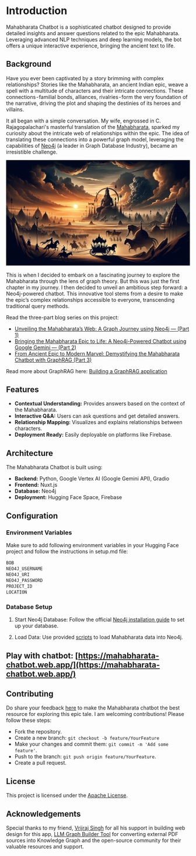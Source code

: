 # Introduction
Mahabharata Chatbot is a sophisticated chatbot designed to provide detailed insights and answer questions related to the epic Mahabharata. Leveraging advanced NLP techniques and deep learning models, the bot offers a unique interactive experience, bringing the ancient text to life.

## Background
Have you ever been captivated by a story brimming with complex relationships? Stories like the Mahabharata, an ancient Indian epic, weave a spell with a multitude of characters and their intricate connections. These connections - familial bonds, alliances, rivalries - form the very foundation of the narrative, driving the plot and shaping the destinies of its heroes and villains.

It all began with a simple conversation. My wife, engrossed in C. Rajagopalachari's masterful translation of the [Mahabharata](https://www.amazon.in/Mahabharata-C-Rajagopalachari/dp/8172764766), sparked my curiosity about the intricate web of relationships within the epic. The idea of translating these connections into a powerful graph model, leveraging the capabilities of [Neo4j](www.neo4j.com) (a leader in Graph Database Industry), became an irresistible challenge.

![alt text](https://github.com/sidagarwal04/mahabharata-genai/blob/main/images/dall-e-mahabharata.png)

This is when I decided to embark on a fascinating journey to explore the Mahabharata through the lens of graph theory. But this was just the first chapter in my journey. I then decided to unveil an ambitious step forward: a Neo4j-powered chatbot. This innovative tool stems from a desire to make the epic’s complex relationships accessible to everyone, transcending traditional query methods.

Read the three-part blog series on this project:

+ [Unveiling the Mahabharata’s Web: A Graph Journey using Neo4j — (Part 1)](https://sidagarwal04.medium.com/unveiling-the-mahabharatas-web-a-graph-journey-using-neo4j-from-epic-relationships-to-7be4a7a29b6d)
+ [Bringing the Mahabharata Epic to Life: A Neo4j-Powered Chatbot using Google Gemini — (Part 2)](https://sidagarwal04.medium.com/bringing-the-mahabharata-epic-to-life-a-neo4j-powered-chatbot-using-google-gemini-part-2-6eef8676e757)
+ [From Ancient Epic to Modern Marvel: Demystifying the Mahabharata Chatbot with GraphRAG (Part 3)](https://medium.com/@sidagarwal04/from-ancient-epic-to-modern-marvel-demystifying-the-mahabharata-chatbot-with-graphrag-part-3-5942260a9560)

Read more about GraphRAG here: [Building a GraphRAG application](https://neo4j.com/developer-blog/knowledge-graph-rag-application/)

## Features
+ **Contextual Understanding:** Provides answers based on the context of the Mahabharata.
+ **Interactive Q&A:** Users can ask questions and get detailed answers.
+ **Relationship Mapping:** Visualizes and explains relationships between characters.
+ **Deployment Ready:** Easily deployable on platforms like Firebase.

## Architecture

The Mahabharata Chatbot is built using:

+ **Backend:** Python, Google Vertex AI (Google Gemini API), Gradio
+ **Frontend:** Nuxt.js
+ **Database:** Neo4j
+ **Deployment:** Hugging Face Space, Firebase

## Configuration
### Environment Variables
Make sure to add following  environment variables in your Hugging Face project and follow the instructions in setup.md file:

```
BOB
NEO4J_USERNAME
NEO4J_URI
NEO4J_PASSWORD
PROJECT_ID
LOCATION
```

### Database Setup
1. Start Neo4j Database:
Follow the official [Neo4j installation guide](https://neo4j.com/developer/) to set up your database.

2. Load Data:
Use provided [scripts](mahabharata-genai/blob/main/mahabharata-db-setup.cypher) to load Mahabharata data into Neo4j.

## Play with chatbot: [https://mahabharata-chatbot.web.app/](https://mahabharata-chatbot.web.app/)

## Contributing
Do share your feedback [here](https://docs.google.com/forms/d/e/1FAIpQLSdradX2oOSBpBGAla01tEroQJGDrA62ZsD8Sa_x7IXbGjkRfg/viewform) to make the Mahabharata chatbot the best resource for exploring this epic tale. I am welcoming contributions! Please follow these steps:

+ Fork the repository.
+ Create a new branch: `git checkout -b feature/YourFeature`
+ Make your changes and commit them: `git commit -m 'Add some feature'`.
+ Push to the branch: `git push origin feature/YourFeature`.
+ Create a pull request.

## License
This project is licensed under the [Apache License](mahabharata-genai/blob/main/LICENSE).

## Acknowledgements
Special thanks to my friend, [Vrijraj Singh](https://vrijraj.xyz/) for all his support in building web design for this app, [LLM Graph Builder Tool](https://neo4j.com/labs/genai-ecosystem/llm-graph-builder/) for converting external PDF sources into Knowledge Graph and the open-source community for their valuable resources and support.
